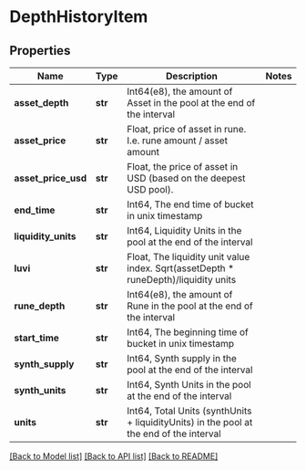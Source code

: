 # DepthHistoryItem

## Properties
Name | Type | Description | Notes
------------ | ------------- | ------------- | -------------
**asset_depth** | **str** | Int64(e8), the amount of Asset in the pool at the end of the interval | 
**asset_price** | **str** | Float, price of asset in rune. I.e. rune amount / asset amount | 
**asset_price_usd** | **str** | Float, the price of asset in USD (based on the deepest USD pool). | 
**end_time** | **str** | Int64, The end time of bucket in unix timestamp | 
**liquidity_units** | **str** | Int64, Liquidity Units in the pool at the end of the interval | 
**luvi** | **str** | Float, The liquidity unit value index. Sqrt(assetDepth * runeDepth)/liquidity units  | 
**rune_depth** | **str** | Int64(e8), the amount of Rune in the pool at the end of the interval | 
**start_time** | **str** | Int64, The beginning time of bucket in unix timestamp | 
**synth_supply** | **str** | Int64, Synth supply in the pool at the end of the interval | 
**synth_units** | **str** | Int64, Synth Units in the pool at the end of the interval | 
**units** | **str** | Int64, Total Units (synthUnits + liquidityUnits) in the pool at the end of the interval  | 

[[Back to Model list]](../README.md#documentation-for-models) [[Back to API list]](../README.md#documentation-for-api-endpoints) [[Back to README]](../README.md)

